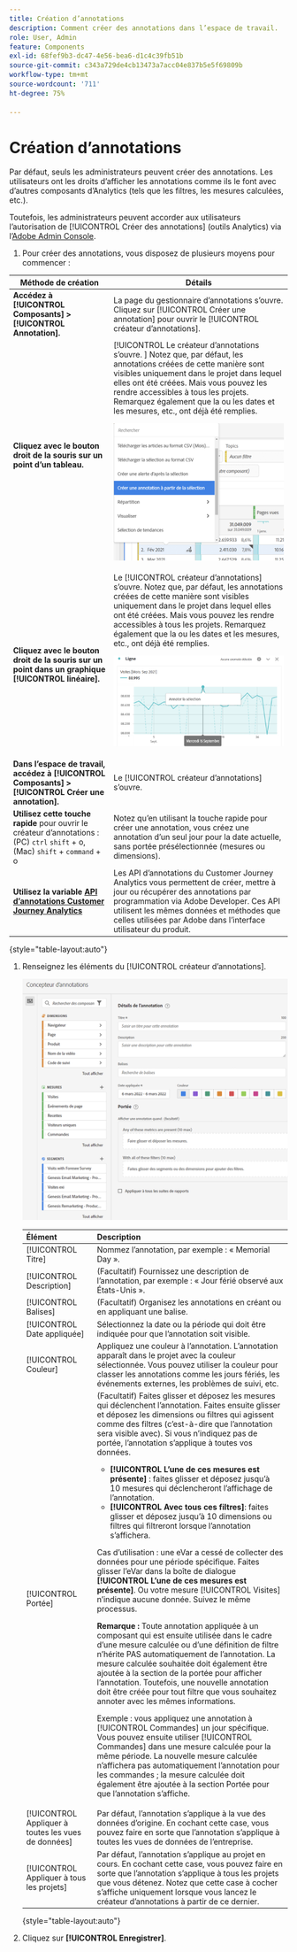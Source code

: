 ```yaml
---
title: Création d’annotations
description: Comment créer des annotations dans l’espace de travail.
role: User, Admin
feature: Components
exl-id: 68fef9b3-dc47-4e56-bea6-d1c4c39fb51b
source-git-commit: c343a729de4cb13473a7acc04e837b5e5f69809b
workflow-type: tm+mt
source-wordcount: '711'
ht-degree: 75%

---
```


# Création d’annotations

Par défaut, seuls les administrateurs peuvent créer des annotations. Les utilisateurs ont les droits d’afficher les annotations comme ils le font avec d’autres composants d’Analytics (tels que les filtres, les mesures calculées, etc.).

Toutefois, les administrateurs peuvent accorder aux utilisateurs l’autorisation de [!UICONTROL Créer des annotations] (outils Analytics) via l’[Adobe Admin Console](https://experienceleague.adobe.com/docs/analytics/admin/admin-console/permissions/analytics-tools.html?lang=fr).

1. Pour créer des annotations, vous disposez de plusieurs moyens pour commencer :

| Méthode de création | Détails |
| --- | --- |
| **Accédez à [!UICONTROL Composants] > [!UICONTROL Annotation].** | La page du gestionnaire d’annotations s’ouvre. Cliquez sur [!UICONTROL Créer une annotation] pour ouvrir le [!UICONTROL créateur d’annotations]. |
| **Cliquez avec le bouton droit de la souris sur un point d’un tableau.** | [!UICONTROL Le créateur d’annotations s’ouvre. ] Notez que, par défaut, les annotations créées de cette manière sont visibles uniquement dans le projet dans lequel elles ont été créées. Mais vous pouvez les rendre accessibles à tous les projets. Remarquez également que la ou les dates et les mesures, etc., ont déjà été remplies.<p>![](assets/annotate-table.png) |
| **Cliquez avec le bouton droit de la souris sur un point dans un graphique [!UICONTROL linéaire].** | Le [!UICONTROL créateur d’annotations] s’ouvre. Notez que, par défaut, les annotations créées de cette manière sont visibles uniquement dans le projet dans lequel elles ont été créées. Mais vous pouvez les rendre accessibles à tous les projets. Remarquez également que la ou les dates et les mesures, etc., ont déjà été remplies.<p>![](assets/annotate-line.png) |
| **Dans l’espace de travail, accédez à [!UICONTROL Composants] > [!UICONTROL Créer une annotation].** | Le [!UICONTROL créateur d’annotations] s’ouvre. |
| **Utilisez cette touche rapide** pour ouvrir le créateur d’annotations : (PC) `ctrl` `shift` + o, (Mac) `shift` + `command` + o | Notez qu’en utilisant la touche rapide pour créer une annotation, vous créez une annotation d’un seul jour pour la date actuelle, sans portée présélectionnée (mesures ou dimensions). |
| **Utilisez la variable [API d’annotations Customer Journey Analytics](https://developer.adobe.com/cja-apis/docs/endpoints/annotations/)** | Les API d’annotations du Customer Journey Analytics vous permettent de créer, mettre à jour ou récupérer des annotations par programmation via Adobe Developer. Ces API utilisent les mêmes données et méthodes que celles utilisées par Adobe dans l’interface utilisateur du produit. |

{style="table-layout:auto"}

1. Renseignez les éléments du [!UICONTROL créateur d’annotations].

   ![Fenêtre de détails des annotations présentant les champs et options décrits dans la section suivante.](assets/ann-builder.png)

   | Élément | Description |
   | --- | --- |
   | [!UICONTROL Titre] | Nommez l’annotation, par exemple : « Memorial Day ». |
   | [!UICONTROL Description] | (Facultatif) Fournissez une description de l’annotation, par exemple : « Jour férié observé aux États-Unis ». |
   | [!UICONTROL Balises] | (Facultatif) Organisez les annotations en créant ou en appliquant une balise. |
   | [!UICONTROL Date appliquée] | Sélectionnez la date ou la période qui doit être indiquée pour que l’annotation soit visible. |
   | [!UICONTROL Couleur] | Appliquez une couleur à l’annotation. L’annotation apparaît dans le projet avec la couleur sélectionnée. Vous pouvez utiliser la couleur pour classer les annotations comme les jours fériés, les événements externes, les problèmes de suivi, etc. |
   | [!UICONTROL Portée] | (Facultatif) Faites glisser et déposez les mesures qui déclenchent l’annotation. Faites ensuite glisser et déposez les dimensions ou filtres qui agissent comme des filtres (c’est-à-dire que l’annotation sera visible avec). Si vous n’indiquez pas de portée, l’annotation s’applique à toutes vos données.<ul><li>**[!UICONTROL L’une de ces mesures est présente]** : faites glisser et déposez jusqu’à 10 mesures qui déclencheront l’affichage de l’annotation.</li><li>**[!UICONTROL Avec tous ces filtres]**: faites glisser et déposez jusqu’à 10 dimensions ou filtres qui filtreront lorsque l’annotation s’affichera.</li></ul><p>Cas d’utilisation : une eVar a cessé de collecter des données pour une période spécifique. Faites glisser l’eVar dans la boîte de dialogue **[!UICONTROL L’une de ces mesures est présente]**. Ou votre mesure [!UICONTROL Visites] n’indique aucune donnée. Suivez le même processus.<p>**Remarque :** Toute annotation appliquée à un composant qui est ensuite utilisée dans le cadre d’une mesure calculée ou d’une définition de filtre n’hérite PAS automatiquement de l’annotation. La mesure calculée souhaitée doit également être ajoutée à la section de la portée pour afficher l’annotation. Toutefois, une nouvelle annotation doit être créée pour tout filtre que vous souhaitez annoter avec les mêmes informations.<p>Exemple : vous appliquez une annotation à [!UICONTROL Commandes] un jour spécifique. Vous pouvez ensuite utiliser [!UICONTROL Commandes] dans une mesure calculée pour la même période. La nouvelle mesure calculée n’affichera pas automatiquement l’annotation pour les commandes ; la mesure calculée doit également être ajoutée à la section Portée pour que l’annotation s’affiche. |
   | [!UICONTROL Appliquer à toutes les vues de données] | Par défaut, l’annotation s’applique à la vue des données d’origine. En cochant cette case, vous pouvez faire en sorte que l’annotation s’applique à toutes les vues de données de l’entreprise. |
   | [!UICONTROL Appliquer à tous les projets] | Par défaut, l’annotation s’applique au projet en cours. En cochant cette case, vous pouvez faire en sorte que l’annotation s’applique à tous les projets que vous détenez. Notez que cette case à cocher s’affiche uniquement lorsque vous lancez le créateur d’annotations à partir de ce dernier. |

   {style="table-layout:auto"}

1. Cliquez sur **[!UICONTROL Enregistrer]**.
